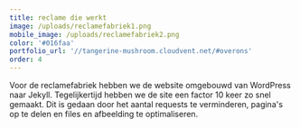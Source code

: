```yaml
---
title: reclame die werkt
image: /uploads/reclamefabriek1.png
mobile_image: /uploads/reclamefabriek2.png
color: '#016faa'
portfolio_url: '//tangerine-mushroom.cloudvent.net/#overons'
order: 4
---
```



Voor de reclamefabriek hebben we de website omgebouwd van WordPress naar Jekyll. Tegelijkertijd hebben we de site een factor 10 keer zo snel gemaakt. Dit is gedaan door het aantal requests te verminderen, pagina's op te delen en files en afbeelding te optimaliseren.